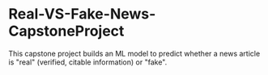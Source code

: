 # Real-VS-Fake-News-CapstoneProject
This capstone project builds an ML model to predict whether a news article is "real" (verified, citable information) or "fake".
